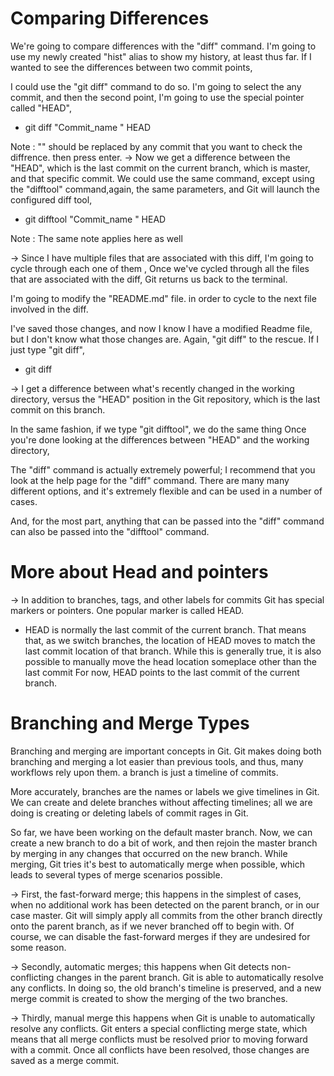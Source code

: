 # Comparing Differences


We're going to compare differences with the "diff" command.
I'm going to use my newly created "hist" alias to show my 
history, at least thus far.
If I wanted to see the differences between two commit points,

I could use the "git diff" command to do so.
I'm going to select the any commit, and then the second point, 
I'm going to use the special pointer called "HEAD",

* git diff "Commit_name " HEAD

Note : "" should be replaced by any commit that you want to 
check the diffrence.
then press enter. 
-> Now we get a difference between the "HEAD", 
which is the last commit on the current branch, which is master, 
and that 
specific commit.
We could use the same command,
except using the "difftool" command,again, the same parameters,
and Git will launch the configured 
diff tool,

* git difftool "Commit_name " HEAD

Note : The same note applies here as well

-> Since I have multiple files that are associated with this 
diff,
I'm going to cycle through each one of them ,
Once we've cycled through all the files that are associated with 
the diff,
Git returns us back to the terminal.

I'm going to modify the "README.md" file.
in order to cycle to the next file involved in the diff.

I've saved those changes, and now I know I have a modified 
Readme file,
but I don't know what those changes are.
Again, "git diff" to 
the rescue.
If I just type "git diff",

* git diff

-> I get a difference between
what's recently changed in the working directory,
versus the "HEAD" position in the Git repository, which is the 
last commit on this branch.

In the same fashion, if we type "git difftool",
we do the same thing
Once you're done looking at the differences between "HEAD" and 
the working directory,

The "diff" command is actually extremely powerful;
I recommend that you look at the help page for the "diff" 
command.
There are many many different options,
and it's extremely flexible and can be used in a number of 
cases.

And, for the most part, anything that can be passed into the 
"diff" command can also be passed into the "difftool" command.



# More about Head and pointers


-> In addition to branches, tags, and other labels for commits
Git has special markers or pointers. 
One popular marker is 
called HEAD.
* HEAD is normally the last commit of the current branch.
That means that, as we switch branches, the location of HEAD moves
to match the last commit location of that branch.
While this is generally true, it is also possible to manually 
move the head location someplace other than the last commit
For now, HEAD points to the last commit of the current branch.


# Branching and Merge Types


Branching and merging are important 
concepts in Git.
Git makes doing both branching and merging 
a lot easier than previous tools,
and thus, many workflows rely upon them.
 a branch is just a timeline of commits.

More accurately, branches are the names or 
labels we give timelines in Git.
We can create and delete branches without 
affecting timelines;
all we are doing is creating or deleting 
labels of commit rages in Git.

So far, we have been working on the 
default master branch.
Now, we can create a new branch to do a 
bit of work, and then rejoin the master 
branch by merging in any changes that 
occurred on 
the new branch.
While merging, Git tries it's best to 
automatically merge when possible,
which leads to several types of merge 
scenarios possible.

-> First, the fast-forward merge; this 
happens in the simplest of cases,
when no additional work has been detected 
on the parent branch, or in our case 
master.
Git will simply apply all commits from the 
other branch directly onto the parent 
branch,
as if we never branched off to begin with.
Of course, we can disable the fast-forward 
merges if they are undesired for some 
reason.

-> Secondly, automatic merges; this 
happens 
when Git detects
non-conflicting changes in the parent 
branch.
Git is able to automatically resolve any conflicts.
In doing so, the old branch's timeline is 
preserved, and a new merge commit
is created to show the merging of the two 
branches. 

-> Thirdly, manual merge
this happens when Git is unable to 
automatically resolve any conflicts.
Git enters a special conflicting merge 
state, which means that
all merge conflicts must be resolved prior 
to moving forward with a commit.
Once all conflicts have been resolved, 
those changes are saved as a merge commit.
